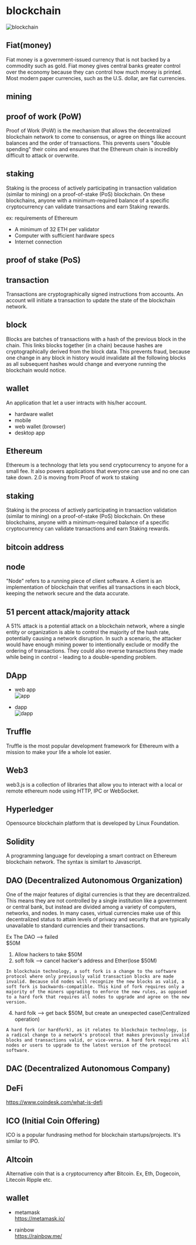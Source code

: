 # blockchain
![blockchain](https://user-images.githubusercontent.com/474225/114293931-77ac7800-9a68-11eb-9464-797099bac6ca.png)


## Fiat(money)
Fiat money is a government-issued currency that is not backed by a commodity such as gold. Fiat money gives central banks greater control over the economy because they can control how much money is printed. Most modern paper currencies, such as the U.S. dollar, are fiat currencies.


## mining

## proof of work (PoW)
Proof of Work (PoW) is the mechanism that allows the decentralized blockchain network to come to consensus, or agree on things like account balances and the order of transactions. This prevents users "double spending" their coins and ensures that the Ethereum chain is incredibly difficult to attack or overwrite.


## staking
Staking is the process of actively participating in transaction validation (similar to mining) on a proof-of-stake (PoS) blockchain. On these blockchains, anyone with a minimum-required balance of a specific cryptocurrency can validate transactions and earn Staking rewards.    
  
ex: requirements of Ethereum  
- A minimum of 32 ETH per validator
- Computer with sufficient hardware specs
- Internet connection

## proof of stake (PoS)

## transaction
Transactions are cryptographically signed instructions from accounts. An account will initiate a transaction to update the state of the blockchain network.

## block
Blocks are batches of transactions with a hash of the previous block in the chain. This links blocks together (in a chain) because hashes are cryptographically derived from the block data. This prevents fraud, because one change in any block in history would invalidate all the following blocks as all subsequent hashes would change and everyone running the blockchain would notice.

## wallet
An application that let a user intracts with his/her account.  
- hardware wallet 
- mobile 
- web wallet (browser)
- desktop app

## Ethereum
Ethereum is a technology that lets you send cryptocurrency to anyone for a small fee. It also powers applications that everyone can use and no one can take down.
2.0 is moving from Proof of work to staking

## staking
Staking is the process of actively participating in transaction validation (similar to mining) on a proof-of-stake (PoS) blockchain. On these blockchains, anyone with a minimum-required balance of a specific cryptocurrency can validate transactions and earn Staking rewards.

## bitcoin address

## node
"Node" refers to a running piece of client software. A client is an implementation of blockchain that verifies all transactions in each block, keeping the network secure and the data accurate.

## 51 percent attack/majority attack
A 51% attack is a potential attack on a blockchain network, where a single entity or organization is able to control the majority of the hash rate, potentially causing a network disruption. In such a scenario, the attacker would have enough mining power to intentionally exclude or modify the ordering of transactions. They could also reverse transactions they made while being in control - leading to a double-spending problem.

## DApp
- web app   
![app](https://user-images.githubusercontent.com/474225/116006119-e72d7600-a5d7-11eb-8e0a-59ba51448b25.jpeg)

- dapp    
![dapp](https://user-images.githubusercontent.com/474225/116006122-e8f73980-a5d7-11eb-854a-582cebb11fd3.jpeg)

## Truffle
Truffle is the most popular development framework for Ethereum with a mission to make your life a whole lot easier.  

## Web3
web3.js is a collection of libraries that allow you to interact with a local or remote ethereum node using HTTP, IPC or WebSocket.

## Hyperledger
Opensource blockchain platform that is developed by Linux Foundation.

## Solidity
A programming language for developing a smart contract on Ethereum blockchain network. The syntax is similart to Javascript.

## DAO (Decentralized Autonomous Organization)
One of the major features of digital currencies is that they are decentralized. This means they are not controlled by a single institution like a government or central bank, but instead are divided among a variety of computers, networks, and nodes. In many cases, virtual currencies make use of this decentralized status to attain levels of privacy and security that are typically unavailable to standard currencies and their transactions.

Ex The DAO --> failed   
$50M  
1. Allow hackers to take $50M
2. soft folk --> cancel hacker's address and Ether(lose $50M)
```
In blockchain technology, a soft fork is a change to the software protocol where only previously valid transaction blocks are made invalid. Because old nodes will recognize the new blocks as valid, a soft fork is backwards-compatible. This kind of fork requires only a majority of the miners upgrading to enforce the new rules, as opposed to a hard fork that requires all nodes to upgrade and agree on the new version.
```
4. hard folk --> get back $50M, but create an unexpected case(Centralized operation)
```
A hard fork (or hardfork), as it relates to blockchain technology, is a radical change to a network's protocol that makes previously invalid blocks and transactions valid, or vice-versa. A hard fork requires all nodes or users to upgrade to the latest version of the protocol software.
```

## DAC (Decentralized Autonomous Company)

## DeFi
https://www.coindesk.com/what-is-defi  

## ICO (Initial Coin Offering)
ICO is a popular fundrasing method for blockchain startups/projects. It's similar to IPO.  

## Altcoin
Alternative coin that is a cryptocurrency after Bitcoin. Ex, Eth, Dogecoin, Litecoin Ripple etc.  

## wallet
- metamask  
https://metamask.io/

- rainbow   
https://rainbow.me/
